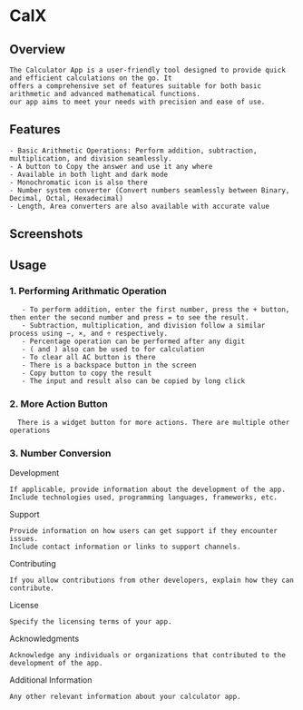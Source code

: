 # **CalX**

## **Overview**

    The Calculator App is a user-friendly tool designed to provide quick and efficient calculations on the go. It 
    offers a comprehensive set of features suitable for both basic arithmetic and advanced mathematical functions. 
    our app aims to meet your needs with precision and ease of use.
    
## **Features**

    - Basic Arithmetic Operations: Perform addition, subtraction, multiplication, and division seamlessly.
    - A button to Copy the answer and use it any where
    - Available in both light and dark mode
    - Monochromatic icon is also there
    - Number system converter (Convert numbers seamlessly between Binary, Decimal, Octal, Hexadecimal)
    - Length, Area converters are also available with accurate value
    
## **Screenshots**






## **Usage**
### 1. Performing Arithmatic Operation
       - To perform addition, enter the first number, press the + button, then enter the second number and press = to see the result.
       - Subtraction, multiplication, and division follow a similar process using −, ×, and ÷ respectively.
       - Percentage operation can be performed after any digit
       - ( and ) also can be used to for calculation
       - To clear all AC button is there
       - There is a backspace button in the screen
       - Copy button to copy the result 
       - The input and result also can be copied by long click
### 2. More Action Button
      There is a widget button for more actions. There are multiple other operations
### 3. Number Conversion      
      

Development

    If applicable, provide information about the development of the app.
    Include technologies used, programming languages, frameworks, etc.

Support

    Provide information on how users can get support if they encounter issues.
    Include contact information or links to support channels.

Contributing

    If you allow contributions from other developers, explain how they can contribute.

License

    Specify the licensing terms of your app.

Acknowledgments

    Acknowledge any individuals or organizations that contributed to the development of the app.

Additional Information

    Any other relevant information about your calculator app.
